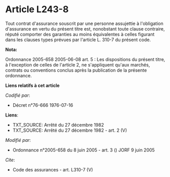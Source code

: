 # Article L243-8

Tout contrat d'assurance souscrit par une personne assujettie à l'obligation d'assurance en vertu du présent titre est,
nonobstant toute clause contraire, réputé comporter des garanties au moins équivalentes à celles figurant dans les clauses
types prévues par l'article L. 310-7 du présent code.

**Nota:**

Ordonnance 2005-658 2005-06-08 art. 5 : Les dispositions du présent titre, à l'exception de celles de l'article 2, ne
s'appliquent qu'aux marchés, contrats ou conventions conclus après la publication de la présente ordonnance.

**Liens relatifs à cet article**

_Codifié par_:

  - Décret n°76-666 1976-07-16

**Liens**:

  - TXT_SOURCE: Arrêté du 27 décembre 1982
  - TXT_SOURCE: Arrêté du 27 décembre 1982 - art. 2 (V)

_Modifié par_:

  - Ordonnance n°2005-658 du 8 juin 2005 - art. 3 () JORF 9 juin 2005

_Cite_:

  - Code des assurances - art. L310-7 (V)
